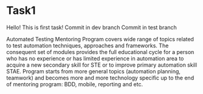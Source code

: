 # Task1

Hello!
This is first task!
Commit in dev branch
Commit in test branch

Automated  Testing Mentoring Program covers wide range of topics related to test automation techniques, approaches and frameworks. The consequent set of modules provides the full educational cycle for a person who has no experience or has limited experience in automation area to acquire a new secondary skill for STE or to improve primary automation skill STAE. Program starts from more general topics (automation planning, teamwork) and becomes more and more technology specific up to the end of mentoring program: BDD, mobile, reporting and etc.
